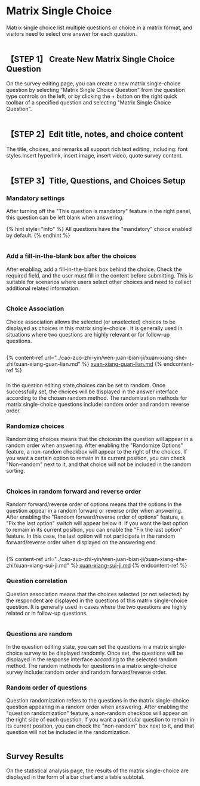 # Matrix Single Choice

Matrix single choice list multiple questions or choice in a matrix format, and visitors need to select one answer for each question.

<figure><img src="../../.gitbook/assets/image (2) (1) (1) (1) (1) (1) (1) (1) (1) (1) (1) (1) (1).png" alt=""><figcaption></figcaption></figure>

## 【STEP 1】 Create New Matrix Single Choice Question

On the survey editing page, you can create a new matrix single-choice question by selecting "Matrix Single Choice Question" from the question type controls on the left, or by clicking the + button on the right quick toolbar of a specified question and selecting "Matrix Single Choice Question".

<figure><img src="../../.gitbook/assets/image (3) (1) (1) (1) (1) (1) (1) (1) (1) (1) (1).png" alt=""><figcaption></figcaption></figure>

## 【STEP 2】Edit title, notes, and choice content

The title, choices, and remarks all support rich text editing, including: font styles.Insert hyperlink, insert image, insert video, quote survey content.

<figure><img src="../../.gitbook/assets/image (4) (1) (1) (1) (1) (1) (1) (1) (1) (1) (1).png" alt=""><figcaption></figcaption></figure>



## 【STEP 3】Title, Questions, and Choices Setup

### Mandatory settings

After turning off the "This question is mandatory" feature in the right panel, this question can be left blank when answering.

{% hint style="info" %}
All questions have the "mandatory" choice enabled by default.
{% endhint %}

<figure><img src="../../.gitbook/assets/image (5) (1) (1) (1) (1) (1) (1) (1) (1) (1) (1).png" alt=""><figcaption></figcaption></figure>

### Add a fill-in-the-blank box after the choices

After enabling, add a fill-in-the-blank box behind the choice. Check the required field, and the user must fill in the content before submitting. This is suitable for scenarios where users select other choices and need to collect additional related information.

<figure><img src="../../.gitbook/assets/image (6) (1) (1) (1) (1) (1) (1) (1).png" alt=""><figcaption></figcaption></figure>

### Choice Association

Choice association allows the selected (or unselected) choices to be displayed as choices in this matrix single-choice . It is generally used in situations where two questions are highly relevant or for follow-up questions.

<figure><img src="../../.gitbook/assets/image (8) (1) (1) (1) (1) (1) (1).png" alt=""><figcaption></figcaption></figure>

{% content-ref url="../cao-zuo-zhi-yin/wen-juan-bian-ji/xuan-xiang-she-zhi/xuan-xiang-guan-lian.md" %}
[xuan-xiang-guan-lian.md](../cao-zuo-zhi-yin/wen-juan-bian-ji/xuan-xiang-she-zhi/xuan-xiang-guan-lian.md)
{% endcontent-ref %}

###

In the question editing state,choices can be set to random. Once successfully set, the choices will be displayed in the answer interface according to the chosen random method. The randomization methods for matrix single-choice questions include: random order and random reverse order.

### Randomize choices

Randomizing choices means that the choicesin the question will appear in a random order when answering. After enabling the "Randomize Options" feature, a non-random checkbox will appear to the right of the choices. If you want a certain option to remain in its current position, you can check "Non-random" next to it, and that choice will not be included in the random sorting.

<figure><img src="../../.gitbook/assets/image (9) (1) (1) (1) (1) (1) (1).png" alt=""><figcaption></figcaption></figure>

### Choices in random forward and reverse order

Random forward/reverse order of options means that the options in the question appear in a random forward or reverse order when answering. After enabling the "Random forward/reverse order of options" feature, a "Fix the last option" switch will appear below it. If you want the last option to remain in its current position, you can enable the "Fix the last option" feature. In this case, the last option will not participate in the random forward/reverse order when displayed on the answering end.

<figure><img src="../../.gitbook/assets/image (10) (1) (1) (1) (1) (1) (1).png" alt=""><figcaption></figcaption></figure>

{% content-ref url="../cao-zuo-zhi-yin/wen-juan-bian-ji/xuan-xiang-she-zhi/xuan-xiang-sui-ji.md" %}
[xuan-xiang-sui-ji.md](../cao-zuo-zhi-yin/wen-juan-bian-ji/xuan-xiang-she-zhi/xuan-xiang-sui-ji.md)
{% endcontent-ref %}

### Question correlation

Question association means that the choices selected (or not selected) by the respondent are displayed in the questions of this matrix single-choice question. It is generally used in cases where the two questions are highly related or in follow-up questions.

<figure><img src="../../.gitbook/assets/image (7) (1) (1) (1) (1) (1) (1).png" alt=""><figcaption></figcaption></figure>

### Questions are random

In the question editing state, you can set the questions in a matrix single-choice survey to be displayed randomly. Once set, the questions will be displayed in the response interface according to the selected random method. The random methods for questions in a matrix single-choice survey include: random order and random forward/reverse order.

### Random order of questions

Question randomization refers to the questions in the matrix single-choice question appearing in a random order when answering. After enabling the "question randomization" feature, a non-random checkbox will appear on the right side of each question. If you want a particular question to remain in its current position, you can check the "non-random" box next to it, and that question will not be included in the randomization.

<figure><img src="../../.gitbook/assets/image (1) (1) (1) (1) (1) (1).png" alt=""><figcaption></figcaption></figure>



###

## Survey Results

On the statistical analysis page, the results of the matrix single-choice  are displayed in the form of a bar chart and a table subtotal.

<figure><img src="../../.gitbook/assets/image (12) (1) (1) (1) (1) (1) (1).png" alt=""><figcaption></figcaption></figure>

